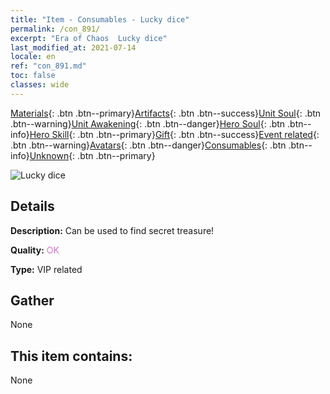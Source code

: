 ```yaml
---
title: "Item - Consumables - Lucky dice"
permalink: /con_891/
excerpt: "Era of Chaos  Lucky dice"
last_modified_at: 2021-07-14
locale: en
ref: "con_891.md"
toc: false
classes: wide
---
```

 [Materials](/Items/){: .btn .btn--primary}[Artifacts](/Items/Artifacts/){: .btn .btn--success}[Unit Soul](/Items/UnitSoul/){: .btn .btn--warning}[Unit Awakening](/Items/UnitAwakening/){: .btn .btn--danger}[Hero Soul](/Items/HeroSoul/){: .btn .btn--info}[Hero Skill](/Items/HeroSkill/){: .btn .btn--primary}[Gift](/Items/Gift/){: .btn .btn--success}[Event related](/Items/Events/){: .btn .btn--warning}[Avatars](/Items/Avatars/){: .btn .btn--danger}[Consumables](/Items/Consumables/){: .btn .btn--info}[Unknown](/Items/Unknown/){: .btn .btn--primary}

 ![Lucky dice](/images/t/i_39985.png)

## Details
 **Description:** Can be used to find secret treasure!

 **Quality:** <span style="color: #DA70D6">OK</span>

 **Type:** VIP related

## Gather

  None

## This item contains:

  None

